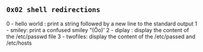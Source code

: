 ## `0x02 shell redirections`

0 - hello world : print a string followed by a new line to the standard output
1 - smiley: print a confused smiley "(Ôo)'
2 - diplay : display the content of the /etc/passwd file
3 - twofiles: display the content of the /etc/passed and /etc/hosts
